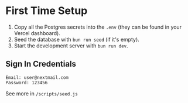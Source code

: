 # First Time Setup

1. Copy all the Postgres secrets into the `.env` (they can be found in your Vercel dashboard).
2. Seed the database with `bun run seed` (if it's empty).
3. Start the development server with `bun run dev`.

## Sign In Credentials

```
Email: user@nextmail.com
Password: 123456
```
See more in `/scripts/seed.js`
